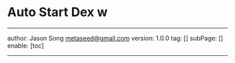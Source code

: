 # Auto Start Dex w
---
author: Jason Song <metaseed@gmail.com>
version: 1.0.0
tag: []
subPage: []
enable: [toc]

---

